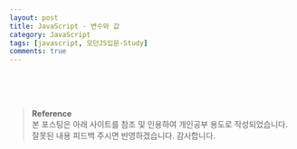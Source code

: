 ```yaml
---
layout: post
title: JavaScript - 변수와 값
category: JavaScript
tags: [javascript, 모던JS입문-Study]
comments: true
---
```



























<br>
<br>
<br>

>**Reference**   
본 포스팅은 아래 사이트를 참조 및 인용하여 개인공부 용도로 작성되었습니다.   
잘못된 내용 피드백 주시면 반영하겠습니다. 감사합니다.   
